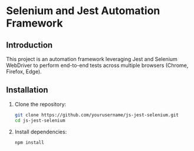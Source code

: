 # Selenium and Jest Automation Framework

## Introduction

This project is an automation framework leveraging Jest and Selenium WebDriver to perform end-to-end tests across multiple browsers (Chrome, Firefox, Edge).

## Installation

1. Clone the repository:

    ```bash
    git clone https://github.com/yourusername/js-jest-selenium.git
    cd js-jest-selenium
    ```

2. Install dependencies:

    ```bash
    npm install
    ```